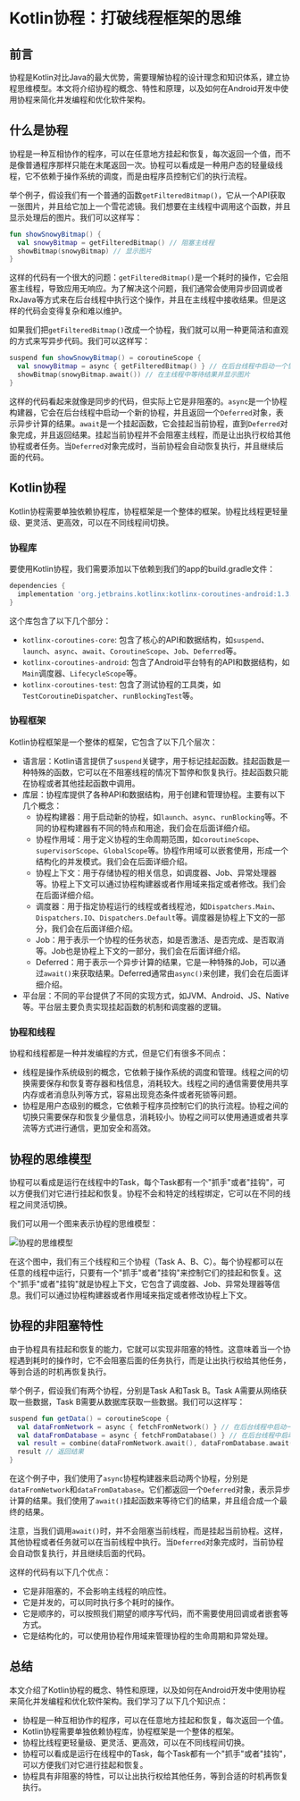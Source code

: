 # Kotlin协程：打破线程框架的思维

## 前言

协程是Kotlin对比Java的最大优势，需要理解协程的设计理念和知识体系，建立协程思维模型。本文将介绍协程的概念、特性和原理，以及如何在Android开发中使用协程来简化并发编程和优化软件架构。

## 什么是协程

协程是一种互相协作的程序，可以在任意地方挂起和恢复，每次返回一个值，而不是像普通程序那样只能在末尾返回一次。协程可以看成是一种用户态的轻量级线程，它不依赖于操作系统的调度，而是由程序员控制它们的执行流程。

举个例子，假设我们有一个普通的函数`getFilteredBitmap()`，它从一个API获取一张图片，并且给它加上一个雪花滤镜。我们想要在主线程中调用这个函数，并且显示处理后的图片。我们可以这样写：

```kotlin
fun showSnowyBitmap() {
  val snowyBitmap = getFilteredBitmap() // 阻塞主线程
  showBitmap(snowyBitmap) // 显示图片
}
```

这样的代码有一个很大的问题：`getFilteredBitmap()`是一个耗时的操作，它会阻塞主线程，导致应用无响应。为了解决这个问题，我们通常会使用异步回调或者RxJava等方式来在后台线程中执行这个操作，并且在主线程中接收结果。但是这样的代码会变得复杂和难以维护。

如果我们把`getFilteredBitmap()`改成一个协程，我们就可以用一种更简洁和直观的方式来写异步代码。我们可以这样写：

```kotlin
suspend fun showSnowyBitmap() = coroutineScope {
  val snowyBitmap = async { getFilteredBitmap() } // 在后台线程中启动一个协程
  showBitmap(snowyBitmap.await()) // 在主线程中等待结果并显示图片
}
```

这样的代码看起来就像是同步的代码，但实际上它是非阻塞的。`async`是一个协程构建器，它会在后台线程中启动一个新的协程，并且返回一个`Deferred`对象，表示异步计算的结果。`await`是一个挂起函数，它会挂起当前协程，直到`Deferred`对象完成，并且返回结果。挂起当前协程并不会阻塞主线程，而是让出执行权给其他协程或者任务。当`Deferred`对象完成时，当前协程会自动恢复执行，并且继续后面的代码。

## Kotlin协程

Kotlin协程需要单独依赖协程库，协程框架是一个整体的框架。协程比线程更轻量级、更灵活、更高效，可以在不同线程间切换。

### 协程库

要使用Kotlin协程，我们需要添加以下依赖到我们的app的build.gradle文件：

```groovy
dependencies {
  implementation 'org.jetbrains.kotlinx:kotlinx-coroutines-android:1.3.9'
}
```

这个库包含了以下几个部分：

- `kotlinx-coroutines-core`: 包含了核心的API和数据结构，如`suspend`、`launch`、`async`、`await`、`CoroutineScope`、`Job`、`Deferred`等。
- `kotlinx-coroutines-android`: 包含了Android平台特有的API和数据结构，如`Main`调度器、`LifecycleScope`等。
- `kotlinx-coroutines-test`: 包含了测试协程的工具类，如`TestCoroutineDispatcher`、`runBlockingTest`等。

### 协程框架

Kotlin协程框架是一个整体的框架，它包含了以下几个层次：

- 语言层：Kotlin语言提供了`suspend`关键字，用于标记挂起函数。挂起函数是一种特殊的函数，它可以在不阻塞线程的情况下暂停和恢复执行。挂起函数只能在协程或者其他挂起函数中调用。
- 库层：协程库提供了各种API和数据结构，用于创建和管理协程。主要有以下几个概念：
  - 协程构建器：用于启动新的协程，如`launch`、`async`、`runBlocking`等。不同的协程构建器有不同的特点和用途，我们会在后面详细介绍。
  - 协程作用域：用于定义协程的生命周期范围，如`coroutineScope`、`supervisorScope`、`GlobalScope`等。协程作用域可以嵌套使用，形成一个结构化的并发模式。我们会在后面详细介绍。
  - 协程上下文：用于存储协程的相关信息，如调度器、Job、异常处理器等。协程上下文可以通过协程构建器或者作用域来指定或者修改。我们会在后面详细介绍。
  - 调度器：用于指定协程运行的线程或者线程池，如`Dispatchers.Main`、`Dispatchers.IO`、`Dispatchers.Default`等。调度器是协程上下文的一部分，我们会在后面详细介绍。
  - Job：用于表示一个协程的任务状态，如是否激活、是否完成、是否取消等。Job也是协程上下文的一部分，我们会在后面详细介绍。
  - Deferred：用于表示一个异步计算的结果，它是一种特殊的Job，可以通过`await()`来获取结果。Deferred通常由`async()`来创建，我们会在后面详细介绍。
- 平台层：不同的平台提供了不同的实现方式，如JVM、Android、JS、Native等。平台层主要负责实现挂起函数的机制和调度器的逻辑。

### 协程和线程

协程和线程都是一种并发编程的方式，但是它们有很多不同点：

- 线程是操作系统级别的概念，它依赖于操作系统的调度和管理。线程之间的切换需要保存和恢复寄存器和栈信息，消耗较大。线程之间的通信需要使用共享内存或者消息队列等方式，容易出现竞态条件或者死锁等问题。
- 协程是用户态级别的概念，它依赖于程序员控制它们的执行流程。协程之间的切换只需要保存和恢复少量信息，消耗较小。协程之间可以使用通道或者共享流等方式进行通信，更加安全和高效。

## 协程的思维模型

协程可以看成是运行在线程中的Task，每个Task都有一个"抓手"或者"挂钩"，可以方便我们对它进行挂起和恢复。协程不会和特定的线程绑定，它可以在不同的线程之间灵活切换。

我们可以用一个图来表示协程的思维模型：

![协程的思维模型](https://upload-images.jianshu.io/upload_images/24860325-3f227e4f636a64f8.png?imageMogr2/auto-orient/strip%7CimageView2/2/w/1240)



在这个图中，我们有三个线程和三个协程（Task A、B、C）。每个协程都可以在任意的线程中运行，只要有一个"抓手"或者"挂钩"来控制它们的挂起和恢复。这个"抓手"或者"挂钩"就是协程上下文，它包含了调度器、Job、异常处理器等信息。我们可以通过协程构建器或者作用域来指定或者修改协程上下文。

## 协程的非阻塞特性

由于协程具有挂起和恢复的能力，它就可以实现非阻塞的特性。这意味着当一个协程遇到耗时的操作时，它不会阻塞后面的任务执行，而是让出执行权给其他任务，等到合适的时机再恢复执行。

举个例子，假设我们有两个协程，分别是Task A和Task B。Task A需要从网络获取一些数据，Task B需要从数据库获取一些数据。我们可以这样写：
```kotlin
suspend fun getData() = coroutineScope {
  val dataFromNetwork = async { fetchFromNetwork() } // 在后台线程中启动一个协程，从网络获取数据
  val dataFromDatabase = async { fetchFromDatabase() } // 在后台线程中启动一个协程，从数据库获取数据
  val result = combine(dataFromNetwork.await(), dataFromDatabase.await()) // 在主线程中等待结果并组合
  result // 返回结果
}
```

在这个例子中，我们使用了`async`协程构建器来启动两个协程，分别是`dataFromNetwork`和`dataFromDatabase`。它们都返回一个`Deferred`对象，表示异步计算的结果。我们使用了`await()`挂起函数来等待它们的结果，并且组合成一个最终的结果。

注意，当我们调用`await()`时，并不会阻塞当前线程，而是挂起当前协程。这样，其他协程或者任务就可以在当前线程中执行。当`Deferred`对象完成时，当前协程会自动恢复执行，并且继续后面的代码。

这样的代码有以下几个优点：

- 它是非阻塞的，不会影响主线程的响应性。
- 它是并发的，可以同时执行多个耗时的操作。
- 它是顺序的，可以按照我们期望的顺序写代码，而不需要使用回调或者嵌套等方式。
- 它是结构化的，可以使用协程作用域来管理协程的生命周期和异常处理。

## 总结

本文介绍了Kotlin协程的概念、特性和原理，以及如何在Android开发中使用协程来简化并发编程和优化软件架构。我们学习了以下几个知识点：

- 协程是一种互相协作的程序，可以在任意地方挂起和恢复，每次返回一个值。
- Kotlin协程需要单独依赖协程库，协程框架是一个整体的框架。
- 协程比线程更轻量级、更灵活、更高效，可以在不同线程间切换。
- 协程可以看成是运行在线程中的Task，每个Task都有一个"抓手"或者"挂钩"，可以方便我们对它进行挂起和恢复。
- 协程具有非阻塞的特性，可以让出执行权给其他任务，等到合适的时机再恢复执行。
